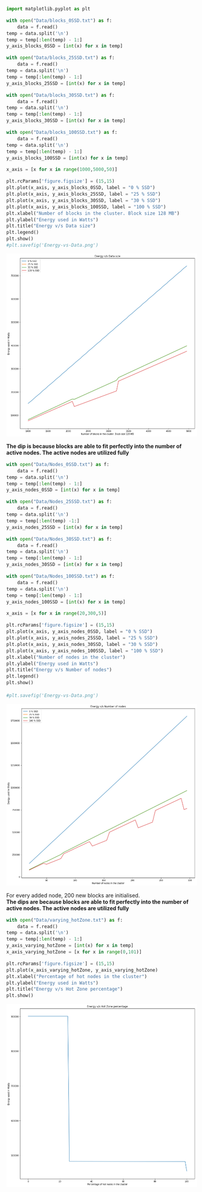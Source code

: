 ```python
import matplotlib.pyplot as plt
```


```python
with open("Data/blocks_0SSD.txt") as f:
    data = f.read()
temp = data.split('\n')
temp = temp[:len(temp) - 1:]
y_axis_blocks_0SSD = [int(x) for x in temp]
```


```python
with open("Data/blocks_25SSD.txt") as f:
    data = f.read()
temp = data.split('\n')
temp = temp[:len(temp) - 1:]
y_axis_blocks_25SSD = [int(x) for x in temp]
```


```python
with open("Data/blocks_30SSD.txt") as f:
    data = f.read()
temp = data.split('\n')
temp = temp[:len(temp) - 1:]
y_axis_blocks_30SSD = [int(x) for x in temp]
```


```python
with open("Data/blocks_100SSD.txt") as f:
    data = f.read()
temp = data.split('\n')
temp = temp[:len(temp) - 1:]
y_axis_blocks_100SSD = [int(x) for x in temp]
```


```python
x_axis = [x for x in range(1000,5000,50)]
```


```python
plt.rcParams['figure.figsize'] = (15,15)
plt.plot(x_axis, y_axis_blocks_0SSD, label = "0 % SSD")
plt.plot(x_axis, y_axis_blocks_25SSD, label = "25 % SSD")
plt.plot(x_axis, y_axis_blocks_30SSD, label = "30 % SSD")
plt.plot(x_axis, y_axis_blocks_100SSD, label = "100 % SSD")
plt.xlabel("Number of blocks in the cluster. Block size 128 MB")
plt.ylabel("Energy used in Watts")
plt.title("Energy v/s Data size")
plt.legend()
plt.show()
#plt.savefig('Energy-vs-Data.png')
```


![png](output_6_0.png)


**The dip is because blocks are able to fit perfectly into the number of active nodes. The active nodes are utilized fully**


```python
with open("Data/Nodes_0SSD.txt") as f:
    data = f.read()
temp = data.split('\n')
temp = temp[:len(temp) - 1:]
y_axis_nodes_0SSD = [int(x) for x in temp]
```


```python
with open("Data/Nodes_25SSD.txt") as f:
    data = f.read()
temp = data.split('\n')
temp = temp[:len(temp) -1:]
y_axis_nodes_25SSD = [int(x) for x in temp]
```


```python
with open("Data/Nodes_30SSD.txt") as f:
    data = f.read()
temp = data.split('\n')
temp = temp[:len(temp) - 1:]
y_axis_nodes_30SSD = [int(x) for x in temp]
```


```python
with open("Data/Nodes_100SSD.txt") as f:
    data = f.read()
temp = data.split('\n')
temp = temp[:len(temp) - 1:]
y_axis_nodes_100SSD = [int(x) for x in temp]
```


```python
x_axis = [x for x in range(20,300,5)]
```


```python
plt.rcParams['figure.figsize'] = (15,15)
plt.plot(x_axis, y_axis_nodes_0SSD, label = "0 % SSD")
plt.plot(x_axis, y_axis_nodes_25SSD, label = "25 % SSD")
plt.plot(x_axis, y_axis_nodes_30SSD, label = "30 % SSD")
plt.plot(x_axis, y_axis_nodes_100SSD, label = "100 % SSD")
plt.xlabel("Number of nodes in the cluster")
plt.ylabel("Energy used in Watts")
plt.title("Energy v/s Number of nodes")
plt.legend()
plt.show()

#plt.savefig('Energy-vs-Data.png')
```


![png](output_13_0.png)


For every added node, 200 new blocks are initialised.  
**The dips are because blocks are able to fit perfectly into the number of active nodes. The active nodes are utilized fully**


```python
with open("Data/varying_hotZone.txt") as f:
    data = f.read()
temp = data.split('\n')
temp = temp[:len(temp) - 1:]
y_axis_varying_hotZone = [int(x) for x in temp]
x_axis_varying_hotZone = [x for x in range(0,101)]
```


```python
plt.rcParams['figure.figsize'] = (15,15)
plt.plot(x_axis_varying_hotZone, y_axis_varying_hotZone)
plt.xlabel("Percentage of hot nodes in the cluster")
plt.ylabel("Energy used in Watts")
plt.title("Energy v/s Hot Zone percentage")
plt.show()
```


![png](output_16_0.png)

